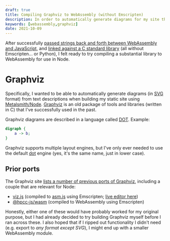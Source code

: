 ```yaml
---
draft: true
title: Compiling Graphviz to WebAssembly (without Emscripten)
description: In order to automatically generate diagrams for my site that's built with Node, I compiled Graphviz to WebAssembly. Here's my experience.
keywords: [webassembly,graphviz]
date: 2021-10-09
---
```

After successfully [passed strings back and forth between WebAssembly and JavaScript](passing-strings-to-c.md), and [linked against a C standard library](c-standard-library-example.md) (all without Emscripten... or Python), I felt ready to try compiling a substantial library to WebAssembly for use in Node.

# Graphviz
Specifically, I wanted to be able to automatically generate diagrams (in [SVG](https://en.wikipedia.org/wiki/Scalable_Vector_Graphics) format) from text descriptions when building my static site using [Metalsmith/Node](../static-site-generators/metalsmith.md). [Graphviz](https://graphviz.org/) is an old package of tools and libraries (written in C) that I've successfully used in the past.

Graphviz diagrams are described in a language called [DOT](https://graphviz.org/doc/info/lang.html). Example:

```dot
digraph {
    a -> b;
}
```

Graphviz supports multiple layout engines, but I've only ever needed to use the default [dot](https://graphviz.org/docs/layouts/dot/) engine (yes, it's the same name, just in lower case).

## Prior ports
The Graphviz site [lists a number of previous ports of Graphviz](https://graphviz.org/resources/), including a couple that are relevant for Node:

* [viz.js](https://github.com/mdaines/viz.js/) (compiled to [asm.js](http://asmjs.org/) using Emscripten; [live editor here](http://viz-js.com/))
* [@hpcc-js/wasm](https://www.npmjs.com/package/@hpcc-js/wasm) (compiled to WebAssembly using Emscripten)

Honestly, either one of these would have probably worked for my original purpose, but I had already decided to try building Graphviz myself before I ran across these. I also hoped that if I ripped out functionality I didn't need (e.g. export to *any format except SVG*), I might end up with a smaller WebAssembly module.
